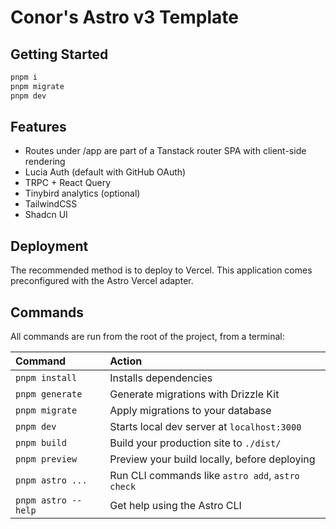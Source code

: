 # Conor's Astro v3 Template

## Getting Started

```bash
pnpm i
pnpm migrate
pnpm dev
```

## Features

- Routes under /app are part of a Tanstack router SPA with client-side rendering
- Lucia Auth (default with GitHub OAuth)
- TRPC + React Query
- Tinybird analytics (optional)
- TailwindCSS
- Shadcn UI

## Deployment

The recommended method is to deploy to Vercel. This application comes preconfigured with the Astro Vercel adapter.

## Commands

All commands are run from the root of the project, from a terminal:

| Command             | Action                                           |
| :------------------ | :----------------------------------------------- |
| `pnpm install`      | Installs dependencies                            |
| `pnpm generate`     | Generate migrations with Drizzle Kit             |
| `pnpm migrate`      | Apply migrations to your database                |
| `pnpm dev`          | Starts local dev server at `localhost:3000`      |
| `pnpm build`        | Build your production site to `./dist/`          |
| `pnpm preview`      | Preview your build locally, before deploying     |
| `pnpm astro ...`    | Run CLI commands like `astro add`, `astro check` |
| `pnpm astro --help` | Get help using the Astro CLI                     |
